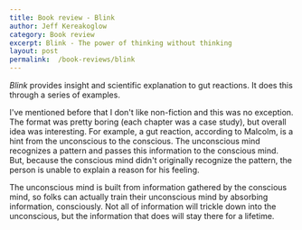 ```yaml
---
title: Book review - Blink
author: Jeff Kereakoglow
category: Book review
excerpt: Blink - The power of thinking without thinking
layout: post
permalink: 	/book-reviews/blink
---
```

*Blink* provides insight and scientific explanation to gut reactions. It does
this through a series of examples.

I've mentioned before that I don't like non-fiction and this was no exception.
The format was pretty boring (each chapter was a case study), but overall idea
was interesting. For example, a gut reaction, according to Malcolm, is a hint
from the unconscious to the conscious. The unconscious mind recognizes a pattern
and passes this information to the conscious mind. But, because the conscious
mind didn't originally recognize the pattern, the person is unable to explain a
reason for his feeling.

The unconscious mind is built from information gathered by the conscious mind,
so folks can actually train their unconscious mind by absorbing information,
consciously.  Not all of information will trickle down into the unconscious, but
the information that does will stay there for a lifetime.

